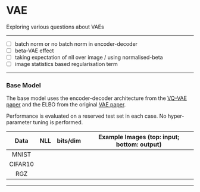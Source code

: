 # VAE
Exploring various questions about VAEs

--- 

- [ ] batch norm or no batch norm in encoder-decoder
- [ ] beta-VAE effect
- [ ] taking expectation of nll over image / using normalised-beta
- [ ] image statistics based regularisation term

---

### Base Model

The base model uses the encoder-decoder architecture from the [VQ-VAE paper](https://arxiv.org/pdf/1711.00937) and the ELBO from the original [VAE paper](https://arxiv.org/abs/1312.6114). 

Performance is evaluated on a reserved test set in each case. No hyper-parameter tuning is performed. 

| Data |  NLL | bits/dim | Example Images (top: input; bottom: output) |
| :---:   |  :---: | :---: | :---: |
| MNIST |   | |  |
| CIFAR10 |   | |  |
| RGZ |   | |  |

---
